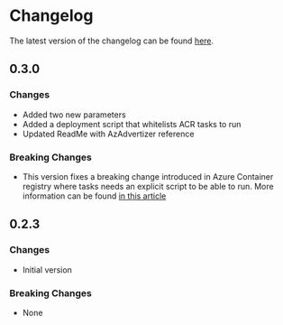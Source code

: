 # Changelog

The latest version of the changelog can be found [here](https://github.com/Azure/bicep-registry-modules/blob/main/avm/ptn/dev-ops/cicd-agents-and-runners/CHANGELOG.md).

## 0.3.0

### Changes

- Added two new parameters
- Added a deployment script that whitelists ACR tasks to run
- Updated ReadMe with AzAdvertizer reference

### Breaking Changes

- This version fixes a breaking change introduced in Azure Container registry where tasks needs an explicit script to be able to run. More information can be found [in this article](https://learn.microsoft.com/azure/container-registry/manage-network-bypass-policy-for-tasks)

## 0.2.3

### Changes

- Initial version

### Breaking Changes

- None
